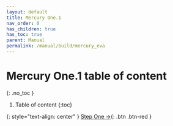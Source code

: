 ```yaml
---
layout: default
title: Mercury One.1
nav_order: 0
has_children: true
has_toc: true
parent: Manual
permalink: /manual/build/mercury_eva
---
```



# Mercury One.1 table of content
{: .no_toc }

1. Table of content
{:toc}

{: style="text-align: center" }
<span class="fs-8">
[Step One &rarr;](/manual/build/mercury_eva/printed_files){: .btn .btn-red }
</span>